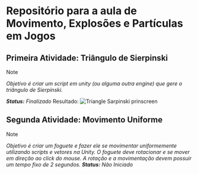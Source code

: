 # Repositório para a aula de Movimento, Explosões e Partículas em Jogos


## Primeira Atividade: **Triângulo de Sierpinski** 
>[!NOTE]
>*Objetivo é criar um script em unity (ou alguma outra engine) que gere o triângulo de Sierpinski.*

***Status:*** *Finalizado*
Resultado:
![Triangle Sarpinski prinscreen](https://cdn.discordapp.com/attachments/684909359062319196/1142117036525371524/Sarpinski.png) 

## Segunda Atividade: **Movimento Uniforme** 
>[!NOTE]
>*Objetivo é criar um foguete e fazer ele se movimentar uniformemente utilizando scripts e vetores na Unity. O foguete deve rotacionar e se mover em direção ao click do mouse. A rotação e a movimentação devem possuir um tempo fixo de 2 segundos.*
***Status:*** *Não Iniciado*


